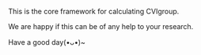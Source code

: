 This is the core framework for calculating CVIgroup.


We are happy if this can be of any help to your research.


Have a good day(•ᴗ•)~
